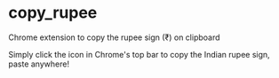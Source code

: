 # copy_rupee
Chrome extension to copy the rupee sign (₹) on clipboard

Simply click the icon in Chrome's top bar to copy the Indian rupee sign, paste anywhere!
